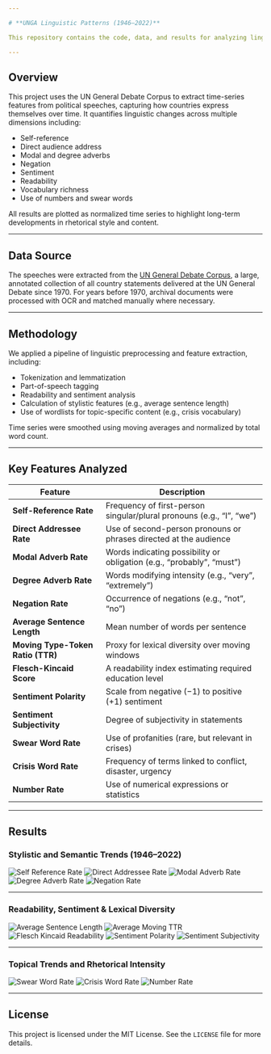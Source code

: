 ```yaml
---

# **UNGA Linguistic Patterns (1946–2022)**

This repository contains the code, data, and results for analyzing linguistic trends in speeches made at the United Nations General Assembly (UNGA) from 1946 to 2022. The study focuses on linguistic markers that may reflect changing geopolitical, cultural, and rhetorical patterns in global diplomacy.

---
```


## **Overview**

This project uses the UN General Debate Corpus to extract time-series features from political speeches, capturing how countries express themselves over time. It quantifies linguistic changes across multiple dimensions including:

* Self-reference
* Direct audience address
* Modal and degree adverbs
* Negation
* Sentiment
* Readability
* Vocabulary richness
* Use of numbers and swear words

All results are plotted as normalized time series to highlight long-term developments in rhetorical style and content.

---

## **Data Source**

The speeches were extracted from the [UN General Debate Corpus](https://doi.org/10.7910/DVN/0TJX8Y), a large, annotated collection of all country statements delivered at the UN General Debate since 1970. For years before 1970, archival documents were processed with OCR and matched manually where necessary.

---

## **Methodology**

We applied a pipeline of linguistic preprocessing and feature extraction, including:

* Tokenization and lemmatization
* Part-of-speech tagging
* Readability and sentiment analysis
* Calculation of stylistic features (e.g., average sentence length)
* Use of wordlists for topic-specific content (e.g., crisis vocabulary)

Time series were smoothed using moving averages and normalized by total word count.

---

## **Key Features Analyzed**

| Feature                           | Description                                                           |
| --------------------------------- | --------------------------------------------------------------------- |
| **Self-Reference Rate**           | Frequency of first-person singular/plural pronouns (e.g., “I”, “we”)  |
| **Direct Addressee Rate**         | Use of second-person pronouns or phrases directed at the audience     |
| **Modal Adverb Rate**             | Words indicating possibility or obligation (e.g., “probably”, “must”) |
| **Degree Adverb Rate**            | Words modifying intensity (e.g., “very”, “extremely”)                 |
| **Negation Rate**                 | Occurrence of negations (e.g., “not”, “no”)                           |
| **Average Sentence Length**       | Mean number of words per sentence                                     |
| **Moving Type-Token Ratio (TTR)** | Proxy for lexical diversity over moving windows                       |
| **Flesch-Kincaid Score**          | A readability index estimating required education level               |
| **Sentiment Polarity**            | Scale from negative (−1) to positive (+1) sentiment                   |
| **Sentiment Subjectivity**        | Degree of subjectivity in statements                                  |
| **Swear Word Rate**               | Use of profanities (rare, but relevant in crises)                     |
| **Crisis Word Rate**              | Frequency of terms linked to conflict, disaster, urgency              |
| **Number Rate**                   | Use of numerical expressions or statistics                            |

---

## **Results**

### **Stylistic and Semantic Trends (1946–2022)**

![Self Reference Rate](https://raw.githubusercontent.com/Pigeon-Effect/UNGD-linguistic-patterns/refs/heads/main/results/time%20series%20analysis/g1_self_reference_rate_1946_2022.svg)
![Direct Addressee Rate](https://raw.githubusercontent.com/Pigeon-Effect/UNGD-linguistic-patterns/refs/heads/main/results/time%20series%20analysis/g2_direct_addresse_rate_1946_2022.svg)
![Modal Adverb Rate](https://raw.githubusercontent.com/Pigeon-Effect/UNGD-linguistic-patterns/refs/heads/main/results/time%20series%20analysis/g3_modal_adverb_rate_1946_2022.svg)
![Degree Adverb Rate](https://raw.githubusercontent.com/Pigeon-Effect/UNGD-linguistic-patterns/refs/heads/main/results/time%20series%20analysis/g4_degree_adverb_rate_1946_2022.svg)
![Negation Rate](https://raw.githubusercontent.com/Pigeon-Effect/UNGD-linguistic-patterns/refs/heads/main/results/time%20series%20analysis/g5_negation_rate_1946_2022.svg)

---

### **Readability, Sentiment & Lexical Diversity**

![Average Sentence Length](https://raw.githubusercontent.com/Pigeon-Effect/UNGD-linguistic-patterns/refs/heads/main/results/time%20series%20analysis/s1_average_sentence_length_1946_2022.svg)
![Average Moving TTR](https://raw.githubusercontent.com/Pigeon-Effect/UNGD-linguistic-patterns/refs/heads/main/results/time%20series%20analysis/s2_average_moving_ttr_1946_2022.svg)
![Flesch Kincaid Readability](https://raw.githubusercontent.com/Pigeon-Effect/UNGD-linguistic-patterns/refs/heads/main/results/time%20series%20analysis/s3_flesch_kincaid_readability_1946_2022.svg)
![Sentiment Polarity](https://raw.githubusercontent.com/Pigeon-Effect/UNGD-linguistic-patterns/refs/heads/main/results/time%20series%20analysis/s4_sentiment_polarity_1946_2022.svg)
![Sentiment Subjectivity](https://raw.githubusercontent.com/Pigeon-Effect/UNGD-linguistic-patterns/refs/heads/main/results/time%20series%20analysis/s5_sentiment_subjectivity_1946_2022.svg)

---

### **Topical Trends and Rhetorical Intensity**

![Swear Word Rate](https://raw.githubusercontent.com/Pigeon-Effect/UNGD-linguistic-patterns/refs/heads/main/results/time%20series%20analysis/t1_swear_word_rate_1946_2022.svg)
![Crisis Word Rate](https://raw.githubusercontent.com/Pigeon-Effect/UNGD-linguistic-patterns/refs/heads/main/results/time%20series%20analysis/t2_crisis_word_rate_1946_2022.svg)
![Number Rate](https://raw.githubusercontent.com/Pigeon-Effect/UNGD-linguistic-patterns/refs/heads/main/results/time%20series%20analysis/t3_number_rate_1946_2022.svg)


---



## **License**

This project is licensed under the MIT License. See the `LICENSE` file for more details.

